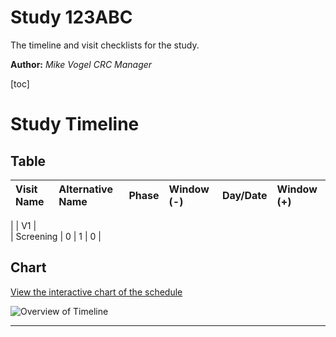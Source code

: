 Study 123ABC 
==============

The timeline and visit checklists for the study.

**Author:** *Mike Vogel CRC Manager*

[toc]

# Study Timeline 


## Table
| Visit Name | Alternative Name | Phase | Window (-) | Day/Date | Window (+)
| :---------------------- | :--------------- | :-------- | :--------- | :------- | :--------- |
|
        | V1
        |  
        | Screening
        | 0
        | 1
        | 0
        |


## Chart

[View the interactive chart of the schedule](../timeline.html)


![Overview of Timeline](./example-schedule.png)

---

 
